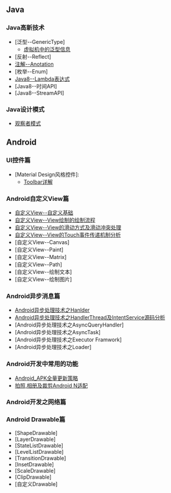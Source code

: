 [](https://i.kinja-img.com/gawker-media/image/upload/s--fKCSXh1t--/c_scale,fl_progressive,q_80,w_800/gackoyrnmjd2i9mewj1d.jpg)

## Java
### Java高新技术
* [泛型--GenericType]
  * [虚拟机中的泛型信息](https://github.com/showdy/Android_Note/blob/master/showdy_note/java/%E5%8F%8D%E5%B0%84(%E4%BA%8C)%E4%B9%8B%E8%99%9A%E6%8B%9F%E6%9C%BA%E4%B8%AD%E6%B3%9B%E5%9E%8B%E7%B1%BB%E5%9E%8B%E4%BF%A1%E6%81%AF.md)
* [反射--Reflect]
* [注解--Anotation](https://github.com/showdy/Android_Note/blob/master/showdy_note/java/Annotation.md)
* [枚举--Enum]
* [Java8--Lambda表达式](https://github.com/showdy/Android_Note/blob/master/showdy_note/java/Lambda%E8%A1%A8%E8%BE%BE%E5%BC%8F.md)
* [Java8--时间API]
* [Java8--StreamAPI]

### Java设计模式
* [观察者模式](https://github.com/showdy/Android_Note/blob/master/showdy_note/java/Java%E8%AE%BE%E8%AE%A1%E6%A8%A1%E5%BC%8F%E4%B9%8B%E8%A7%82%E5%AF%9F%E8%80%85%E6%A8%A1%E5%BC%8F.md)




## Android

### UI控件篇
* [Material Design风格控件]:
  * [Toolbar详解](https://github.com/showdy/Android_Note/blob/master/showdy_note/android/material_design/toolbar%E8%AF%A6%E8%A7%A3.md)
  
  
###  Android自定义View篇
* [自定义View--自定义基础](https://github.com/showdy/Android_Note/blob/master/showdy_note/android/view/%E8%87%AA%E5%AE%9A%E4%B9%89View%E5%9F%BA%E7%A1%80%E7%AF%87.md)
* [自定义View--View绘制的绘制流程](https://github.com/showdy/Android_Note/blob/master/showdy_note/android/view/%E8%87%AA%E5%AE%9A%E4%B9%89%E6%8E%A7%E4%BB%B6%E4%B9%8BView%E7%BB%98%E5%88%B6%E6%B5%81%E7%A8%8B.md)
* [自定义View--View的滑动方式及滑动冲突处理](https://github.com/showdy/Android_Note/blob/master/showdy_note/android/view/View%E7%9A%84%E6%BB%91%E5%8A%A8%E5%8F%8A%E5%86%B2%E7%AA%81%E5%A4%84%E7%90%86.md)
* [自定义View--View的Touch事件传递机制分析](https://github.com/showdy/Android_Note/blob/master/showdy_note/android/view/%E4%BA%8B%E4%BB%B6%E4%BC%A0%E9%80%92%E6%9C%BA%E5%88%B6%E5%88%86%E6%9E%90.md)
* [自定义View--Canvas]
* [自定义View--Paint]
* [自定义View--Matrix]
* [自定义View--Path]
* [自定义View--绘制文本]
* [自定义View--绘制图片]


### Android异步消息篇
* [Android异步处理技术之Hanlder](https://github.com/showdy/Android_Note/blob/master/showdy_note/android/strategy/android%E5%BC%82%E6%AD%A5%E5%A4%84%E7%90%86%E6%9C%BA%E5%88%B6%E4%B9%8BHandler.md)
* [Android异步处理技术之HandlerThread及IntentService源码分析](https://github.com/showdy/Android_Note/blob/master/showdy_note/android/strategy/Android%E5%BC%82%E6%AD%A5%E6%9C%BA%E5%88%B6%E4%B9%8BHandlerThread%E5%92%8CIntentService%E6%BA%90%E7%A0%81%E5%88%86%E6%9E%90.md)
* [Android异步处理技术之AsyncQueryHandler]
* [Android异步处理技术之AsyncTask]
* [Android异步处理技术之Executor Framwork]
* [Android异步处理技术之Loader]


### Android开发中常用的功能
* [Android_APK全量更新策略](https://github.com/showdy/Android_Note/blob/master/showdy_note/android/strategy/apk%E6%9B%B4%E6%96%B0%E7%AD%96%E7%95%A5.md)
* [拍照,相册及裁剪Android N适配](https://github.com/showdy/Android_Note/blob/master/showdy_note/android/strategy/%E4%BD%BF%E7%94%A8%E7%B3%BB%E7%BB%9F%E7%9B%B8%E5%86%8C%E5%9B%BE%E7%89%87%E6%88%96%E6%8B%8D%E7%85%A7%E5%B9%B6%E8%A3%81%E5%89%AA%E4%B9%8BAndroid_N%E9%80%82%E9%85%8D.md)


### Android开发之网络篇



### Android Drawable篇
* [ShapeDrawable]
* [LayerDrawable]
* [StateListDrawable]
* [LevelListDrawable]
* [TransitionDrawable]
* [InsetDrawable]
* [ScaleDrawable]
* [ClipDrawable]
* [自定义Drawable]
